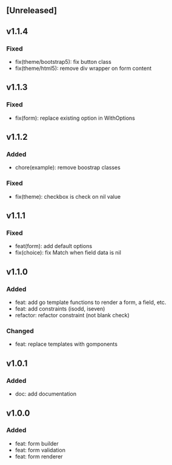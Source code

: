## [Unreleased]

## v1.1.4

### Fixed

- fix(theme/bootstrap5): fix button class
- fix(theme/html5): remove div wrapper on form content

## v1.1.3

### Fixed

- fix(form): replace existing option in WithOptions

## v1.1.2

### Added

- chore(example): remove boostrap classes

### Fixed

- fix(theme): checkbox is check on nil value

## v1.1.1

### Fixed

- feat(form): add default options
- fix(choice): fix Match when field data is nil

## v1.1.0

### Added

- feat: add go template functions to render a form, a field, etc.
- feat: add constraints (isodd, iseven)
- refactor: refactor constraint (not blank check)

### Changed

- feat: replace templates with gomponents

## v1.0.1

### Added

- doc: add documentation

## v1.0.0

### Added

- feat: form builder
- feat: form validation
- feat: form renderer
